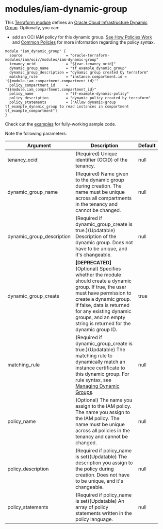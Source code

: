 # modules/iam-dynamic-group

This [Terraform module](https://www.terraform.io/docs/modules/index.html) defines an [Oracle Cloud Infrastructure Dynamic Group](https://docs.cloud.oracle.com/iaas/Content/Identity/Tasks/managingdynamicgroups.htm). Optionally, you can:

* add an OCI IAM policy for this dynamic group. [See How Policies Work](https://docs.cloud.oracle.com/iaas/Content/Identity/Concepts/policies.htm) and [Common Policies](https://docs.cloud.oracle.com/iaas/Content/Identity/Concepts/commonpolicies.htm) for more information regarding the policy syntax.

```hcl
module "iam_dynamic_group" {
  source                    = "oracle-terraform-modules/iam/oci//modules/iam-dynamic-group"
  tenancy_ocid              = "${var.tenancy_ocid}"
  dynamic_group_name        = "tf_example_dynamic_group"
  dynamic_group_description = "dynamic group created by terraform"
  matching_rule             = "instance.compartment.id = '${module.iam_compartment.compartment_id}'"
  policy_compartment_id     = "${module.iam_compartment.compartment_id}"
  policy_name               = "tf-example-dynamic-policy"
  policy_description        = "dynamic policy created by terraform"
  policy_statements         = ["Allow dynamic-group tf_example_dynamic_group to read instances in compartment tf_example_compartment"]
}
```

Check out the [examples](https://github.com/kral2/terraform-oci-iam/tree/master/examples) for fully-working sample code.

Note the following parameters:

Argument | Description | Default
--- | --- | ---
tenancy_ocid | (Required) Unique identifier (OCID) of the tenancy. | null
dynamic_group_name | (Required) Name given to the dynamic group during creation. The name must be unique across all compartments in the tenancy and cannot be changed. | null
dynamic_group_description | (Required if dynamic_group_create is true.)(Updatable) Description of the dynamic group. Does not have to be unique, and it's changeable. | null
dynamic_group_create | **[DEPRECATED]** (Optional) Specifies whether the module should create a dynamic group. If true, the user must have permission to create a dynamic group. If false, data is returned for any existing dynamic groups, and an empty string is returned for the dynamic group ID. | true
matching_rule | (Required if dynamic_group_create is true.)(Updatable) The matching rule to dynamically match an instance certificate to this dynamic group. For rule syntax, see [Managing Dynamic Groups](https://docs.cloud.oracle.com/iaas/Content/Identity/Tasks/managingdynamicgroups.htm). | null
policy_name | (Optional)  The name you assign to the IAM policy. The name you assign to the IAM policy. The name must be unique across all policies in the tenancy and cannot be changed. | null
policy_description | (Required if policy_name is set)(Updatable) The description you assign to the policy during creation. Does not have to be unique, and it's changeable. | null
policy_statements | (Required if policy_name is set)(Updatable) An array of policy statements written in the policy language. | null
